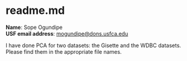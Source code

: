 # readme.md

**Name**:  Sope Ogundipe   
**USF email address**:  mogundipe@dons.usfca.edu


I have done PCA for two datasets: the Gisette and the WDBC datasets. Please find them in the appropriate file names.
